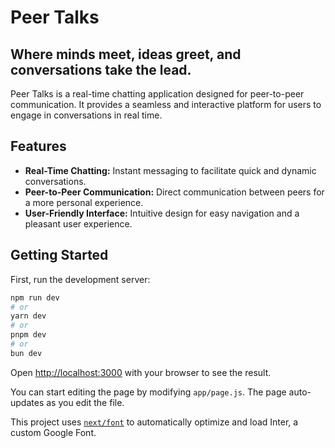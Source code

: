 # Peer Talks
## Where minds meet, ideas greet, and conversations take the lead.

Peer Talks is a real-time chatting application designed for peer-to-peer communication. It provides a seamless and interactive platform for users to engage in conversations in real time.

## Features

- **Real-Time Chatting:** Instant messaging to facilitate quick and dynamic conversations.
- **Peer-to-Peer Communication:** Direct communication between peers for a more personal experience.
- **User-Friendly Interface:** Intuitive design for easy navigation and a pleasant user experience.

## Getting Started

First, run the development server:

```bash
npm run dev
# or
yarn dev
# or
pnpm dev
# or
bun dev
```

Open [http://localhost:3000](http://localhost:3000) with your browser to see the result.

You can start editing the page by modifying `app/page.js`. The page auto-updates as you edit the file.

This project uses [`next/font`](https://nextjs.org/docs/basic-features/font-optimization) to automatically optimize and load Inter, a custom Google Font.
